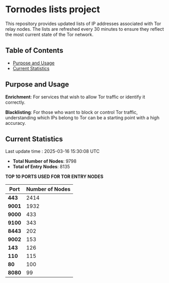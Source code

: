 # Tornodes lists project

This repository provides updated lists of IP addresses associated with Tor relay nodes. The lists are refreshed every 30 minutes to ensure they reflect the most current state of the Tor network.

## Table of Contents

- [Purpose and Usage](#purpose-and-usage)
- [Current Statistics](#current-statistics)


## Purpose and Usage

**Enrichment**: For services that wish to allow Tor traffic or identify it correctly.

**Blacklisting**: For those who want to block or control Tor traffic, understanding which IPs belong to Tor can be a starting point with a high accuracy.

## Current Statistics

Last update time : 2025-03-16 15:30:08 UTC

- **Total Number of Nodes**: 9798
- **Total of Entry Nodes**: 8135

**TOP 10 PORTS USED FOR TOR ENTRY NODES**

| **Port** | **Number of Nodes** |
|------|-----------------|
| **443**   | 2414  |
| **9001**   | 1932  |
| **9000**   | 433  |
| **9100**   | 343  |
| **8443**   | 202  |
| **9002**   | 153  |
| **143**   | 126  |
| **110**   | 115  |
| **80**   | 100  |
| **8080**   | 99  |

